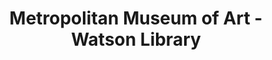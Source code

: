---
layout: repo
title: "Metropolitan Museum of Art - Watson Library"
id: 21316
permalink: repos/21316/
---